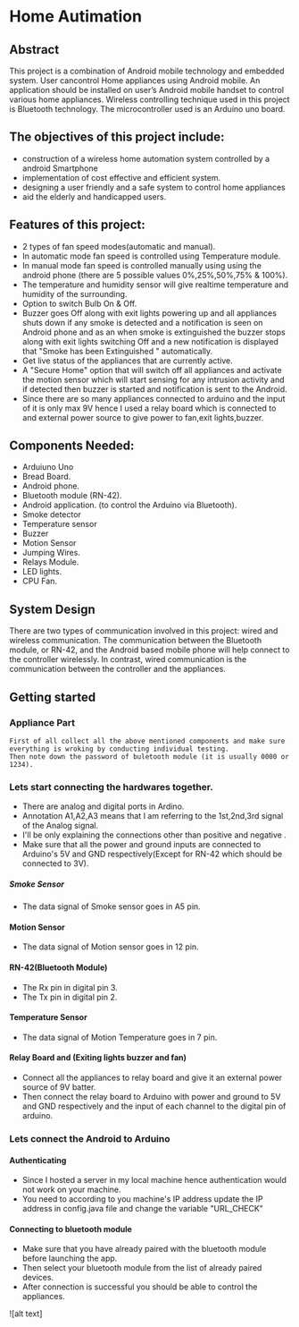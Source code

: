 
# Home Autimation
## Abstract
This project is a combination of Android mobile technology and embedded system. User cancontrol Home appliances using Android mobile. An application should be installed on user’s Android mobile handset to control various home appliances. Wireless controlling technique used in this project is Bluetooth technology. The microcontroller used is an Arduino uno board.

## The objectives of this project include: 
* construction of a wireless home automation system controlled by a android Smartphone 
* implementation of cost effective and efficient system. 
* designing  a user friendly and a safe system to control home appliances 
* aid the elderly and handicapped users.

## Features of this project:
* 2 types of fan speed modes(automatic and manual).
* In automatic mode fan speed is controlled using Temperature module.
* In manual mode fan speed is controlled manually using using the android phone (there are 5 possible values 0%,25%,50%,75% & 100%).
* The temperature and humidity sensor will give realtime temperature and humidity of the surrounding.
* Option to switch Bulb On & Off.
* Buzzer goes Off along with exit lights powering up and all appliances shuts down if any smoke is detected and a notification is seen on Android phone and as an when smoke is extinguished the buzzer stops along with exit lights switching Off  and a new notification is displayed that "Smoke has been Extinguished " automatically.
* Get live status of the appliances that are currently active.
* A "Secure Home" option that will switch off all appliances and activate the motion sensor which will start sensing for any intrusion activity and if detected then buzzer is started and notification is sent to the Android.
* Since there are so many appliances connected to arduino and the input of it is only max 9V hence I used a relay board which is connected to and external power source to give power to fan,exit lights,buzzer. 

## Components Needed:
  * Arduiuno Uno
  * Bread  Board. 
  * Android phone. 
  * Bluetooth module (RN-42). 
  * Android application. (to control the Arduino via Bluetooth). 
  * Smoke detector 
  * Temperature  sensor  
  * Buzzer 
  * Motion Sensor 
  * Jumping Wires. 
  * Relays Module. 
  * LED lights. 
  * CPU Fan.
  
 ## System Design 
 
There are two types of communication involved in this project: wired and wireless communication. The communication between the Bluetooth module, or RN-42, and the Android based mobile phone will help connect to the controller wirelessly. In contrast, wired communication is the communication between the controller and the appliances. 

## Getting started
### Appliance Part
```
First of all collect all the above mentioned components and make sure everything is wroking by conducting individual testing.
Then note down the password of buletooth module (it is usually 0000 or 1234).
```
### Lets start connecting the hardwares together.
 * There are analog and digital ports in Ardino.<br>
 * Annotation A1,A2,A3 means that I am referring to the 1st,2nd,3rd signal of the Analog signal.
 * I'll be only explaining the connections other than positive and negative .
 * Make sure that all the power and ground inputs are connected to Arduino's 5V and GND respectively(Except for RN-42 which should be connected to 3V).
 ##### Smoke Sensor
 * The data signal of Smoke sensor goes in A5 pin.
 #### Motion Sensor
 * The data signal of Motion  sensor goes in 12 pin.
#### RN-42(Bluetooth Module)
* The Rx pin in digital pin 3.
* The Tx pin in digital pin 2.
#### Temperature Sensor 
*  The data signal of Motion  Temperature goes in 7 pin.
#### Relay Board and (Exiting lights buzzer and fan)
* Connect all the appliances to relay board and give it an external power source of 9V batter.
* Then connect the relay board to Arduino with power and ground to 5V and GND respectively and the input of each channel to the digital pin of arduino.
### Lets connect the Android to Arduino
#### Authenticating
* Since I hosted a server in my local machine hence authentication would not work on your machine.
* You need to according to you machine's IP address update the IP address in config.java file and change the variable "URL_CHECK"
#### Connecting to bluetooth module
* Make sure that you have already paired with the bluetooth module before launching the app.
* Then select your bluetooth module from the list of already paired devices.
* After connection is successful you should be able to control the appliances.

![alt text]
 
